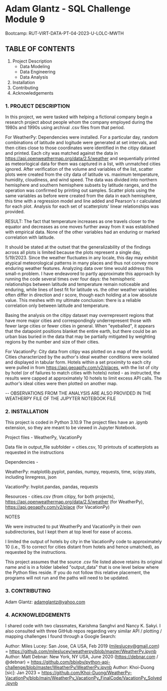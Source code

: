 # Adam Glantz - SQL Challenge Module 9
Bootcamp: RUT-VIRT-DATA-PT-04-2023-U-LOLC-MWTH

## TABLE OF CONTENTS

1. Project Description
   - Data Modeling
   - Data Engineering
   - Data Analysis
2. Installation
3. Contributing
4. Acknowledgements

### 1. PROJECT DESCRIPTION

In this project, we were tasked with helping a fictional company begin a research project about people whom the company employed during the 1980s and 1990s using archival .csv files from that period.

For WeatherPy: Dependencies were installed. For a particular day, random combinations of latitude and logitude were generated at set intervals, and then cities close to those coordinates were identified in the citipy dataset and printed. Each city was matched against the data in https://api.openweathermap.org/data/2.5/weather and sequentially printed as meteorlogical data for them was captured in a list, with unmatched cities ignored. After verification of the volume and variables of the list, scatter plots were created from the city data of latitude vs. maximum temperature, humidity, cloudiness, and wind speed. The data was divided into northern hemisphere and southern hemisphere subsets by latitude ranges, and the operation was confirmed by printing out samples. Scatter plots using the same variables as before were created from the data in each hemisphere, this time with a regression model and line added and Pearson's r calculated for each plot. Analysis for each set of scatterplots' linear relationships was provided.

RESULT: The fact that temperature increases as one travels closer to the equator and decreases as one moves further away from it was established with empirical data. None of the other variables had an enduring or marked correlation with latitude.

It should be stated at the outset that the generalizability of the findings across all plots is limited because the plots represent a single day, 5/19/2023. Since the weather fluctuates in any locale, this day may exhibit atypical meteorological patterns in many places and thus not convey more enduring weather features. Analyzing data over time would address this small-n problem. I have endeavored to partly approximate this approach by running the code several times over four days: the hemispheric relationships between latitude and temperature remain noticeable and enduring, while lines of best fit for latitude vs. the other weather variables often differ in direction and r score, though each holding at a low absolute value. This meshes with my ultimate conclusion: there is a reliable correlation only between latitude and temperature.

Basing the analysis on the citipy dataset may overrepresent regions that have more major cities and correspondingly underrepresent those with fewer large cities or fewer cities in general. When "eyeballed", it appears that the datapoint positions blanket the entire earth, but there could be an urban bias buried in the data that may be partially mitigated by weighting regions by the number and size of their cities.

For VacationPy: City data from citipy was plotted on a map of the world. Cities characterized by the author's ideal weather conditions were isolated and displayed in tabular form. Hotels within a set proximity to each city were pulled in from https://api.geoapify.com/v2/places, with the list of city by hotel (or of failures to match cities with hotels) noted - as instructed, the results were capped at approximately 10 hotels to limit excess API calls. The author's ideal cities were then plotted on another map.

-- OBSERVATIONS FROM THE ANALYSIS ARE ALSO PROVIDED IN THE WEATHERPY FILE OF THE JUPYTER NOTEBOOK FILE

### 2. INSTALLATION

This project is coded in Python 3.10.9 The project files have an .ipynb extension, so they are meant to be viewed in Jupyter Notebook.

Project files - WeatherPy, VacationPy

Data file in output_file subfolder = cities.csv, 10 printouts of scatterplots as requested in the instructions

Dependencies -

WeatherPy: matplotlib.pyplot, pandas, numpy, requests, time, scipy.stats, including linregress, json

VacationPy: hvplot.pandas, pandas, requests

Resources - cities.csv (from citipy, for both projects), https://api.openweathermap.org/data/2.5/weather (for WeatherPy), https://api.geoapify.com/v2/place (for VacationPy)

NOTES

We were instructed to put WeatherPy and VacationPy in their own subdirectories, but I kept them at top level for ease of access.

I limited the output of hotels by city in the VacationPy code to approximately 10 (i.e., 15 to correct for cities distant from hotels and hence umatched), as requested by the instructions.

This project assumes that the source .csv file listed above retains its original name and is in a folder labeled "output_data" that is one level below where the Python files reside. If you do not follow this relative placement, the programs will not run and the paths will need to be updated.

### 3. CONTRIBUTING

Adam Glantz: adamglantz@yahoo.com

### 4. ACKNOWLEDGEMENTS

I shared code with two classmates, Karishma Sanghvi and Nancy K. Sakyi. I also consulted with three GitHub repos regarding very similar API / plotting / mapping challenges I found through a Google Search:

Author: Miles Lucey: San Jose, CA USA, Feb 2019 (mileslucey@gmail.com) = https://github.com/mileslucey/weatherpy/blob/master/WeatherPy.ipynb
Author: Matt Debnar: New York, NY USA, June 2020 (https://debnar.com / @debnar) = https://github.com/bbixby/python-api-challenge/blob/master/WeatherPy/WeatherPy.ipynb
Author: Khoi-Duong [sic]: Jan 2023 = https://github.com/Khoi-Duong/WeatherPy-VacationPy/blob/main/WeatherPy_VacationPy_FinalCode/VacationPy_Solved.ipynb
